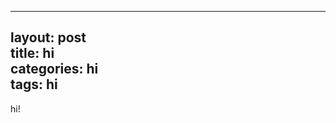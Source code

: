<hr>
<h2 id="layout-posttitle-hicategories-hitags-hi">layout: post<br>
title: hi<br>
categories: hi<br>
tags: hi</h2>
<p>hi!</p>

